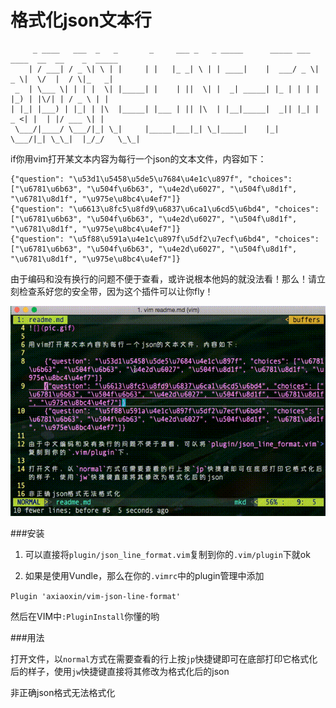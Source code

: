格式化json文本行
================

         _ ____   ___  _   _       _     ___ _   _ _____      _____ ___  ____  __  __    _  _____
        | / ___| / _ \| \ | |     | |   |_ _| \ | | ____|    |  ___/ _ \|  _ \|  \/  |  / \|_   _|
     _  | \___ \| | | |  \| |_____| |    | ||  \| |  _| _____| |_ | | | | |_) | |\/| | / _ \ | |
    | |_| |___) | |_| | |\  |_____| |___ | || |\  | |__|_____|  _|| |_| |  _ <| |  | |/ ___ \| |
     \___/|____/ \___/|_| \_|     |_____|___|_| \_|_____|    |_|   \___/|_| \_\_|  |_/_/   \_\_|


if你用vim打开某文本内容为每行一个json的文本文件，内容如下：

    {"question": "\u53d1\u5458\u5de5\u7684\u4e1c\u897f", "choices": ["\u6781\u6b63", "\u504f\u6b63", "\u4e2d\u6027", "\u504f\u8d1f", "\u6781\u8d1f", "\u975e\u8bc4\u4ef7"]}
    {"question": "\u6613\u8fc5\u8fd9\u6837\u6ca1\u6cd5\u6bd4", "choices": ["\u6781\u6b63", "\u504f\u6b63", "\u4e2d\u6027", "\u504f\u8d1f", "\u6781\u8d1f", "\u975e\u8bc4\u4ef7"]}
    {"question": "\u5f88\u591a\u4e1c\u897f\u5df2\u7ecf\u6bd4", "choices": ["\u6781\u6b63", "\u504f\u6b63", "\u4e2d\u6027", "\u504f\u8d1f", "\u6781\u8d1f", "\u975e\u8bc4\u4ef7"]}

由于编码和没有换行的问题不便于查看，或许说根本他妈的就没法看！那么！请立刻检查系好您的安全带，因为这个插件可以让你fly！

![](pic.gif)

###安装


1. 可以直接将`plugin/json_line_format.vim`复制到你的`.vim/plugin`下就ok

2. 如果是使用Vundle，那么在你的`.vimrc`中的plugin管理中添加

`Plugin 'axiaoxin/vim-json-line-format'`

然后在VIM中`:PluginInstall`你懂的哟

###用法

打开文件，以`normal`方式在需要查看的行上按`jp`快捷键即可在底部打印它格式化后的样子，使用`jw`快捷键直接将其修改为格式化后的json

非正确json格式无法格式化
